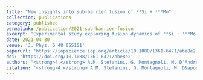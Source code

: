 ```yaml
---
title: "New insights into sub-barrier fusion of ²⁸Si + ¹⁰⁰Mo"
collection: publications
category: published
permalink: /publication/2021-sub-barrier-fusion
excerpt: 'Experimental study exploring fusion dynamics of ²⁸Si + ¹⁰⁰Mo below the Coulomb barrier.'
date: 2021-04-30
venue: 'J. Phys. G 48 055101'
paperurl: 'https://iopscience.iop.org/article/10.1088/1361-6471/abe8e2'
doi: 'https://doi.org/10.1088/1361-6471/abe8e2'
authors: "<strong>4.</strong> A.M. Stefanini, G. Montagnoli, M. D'Andrea, M. Giacomin, <strong><u>C. Dehman</u></strong> et al."
citation: '<strong>4.</strong> A.M. Stefanini, G. Montagnoli, M. D&apos;Andrea, M. Giacomin, <u>C. Dehman</u> et al. (2021). <small><strong>New insights into sub-barrier fusion of ²⁸Si + ¹⁰⁰Mo</strong></small>. <em>J. Phys. G <b>48</b> 055101</em>. (<a href="https://ui.adsabs.harvard.edu/abs/2021JPhG...48e5101S/abstract">ADS</a>, <a href="https://doi.org/10.1088/1361-6471/abe8e2">DOI</a>)'
---
```

